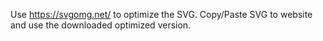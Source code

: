 Use https://svgomg.net/ to optimize the SVG. Copy/Paste SVG to website and use the downloaded optimized version.
